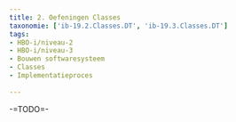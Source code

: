 ```yaml
---
title: 2. Oefeningen Classes
taxonomie: ['ib-19.2.Classes.DT', 'ib-19.3.Classes.DT']
tags:
- HBO-i/niveau-2
- HBO-i/niveau-3
- Bouwen softwaresysteem
- Classes
- Implementatieproces
 
---
```


-=TODO=-